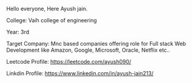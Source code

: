  Hello everyone, Here Ayush jain.
 
 College: Vaih college of engineering
 
 Year:  3rd
 
 Target Company: Mnc based companies offering role for Full stack Web Development like Amazon, Google, Microsoft, Oracle, Netflix etc..
 
 Leetcode Profile: https://leetcode.com/ayush090/
     
 Linkdin Profile: https://www.linkedin.com/in/ayush-jain213/